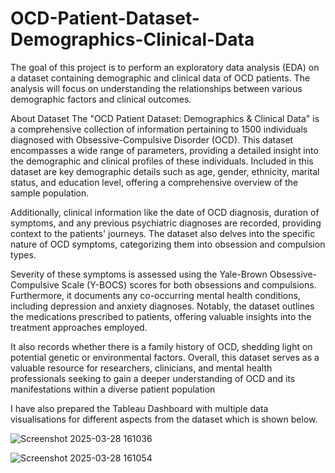 # OCD-Patient-Dataset-Demographics-Clinical-Data
The goal of this project is to perform an exploratory data analysis (EDA) on a dataset containing demographic and clinical data of OCD patients. The analysis will focus on understanding the relationships between various demographic factors and clinical outcomes.

About Dataset The "OCD Patient Dataset: Demographics & Clinical Data" is a comprehensive collection of information pertaining to 1500 individuals diagnosed with Obsessive-Compulsive Disorder (OCD). This dataset encompasses a wide range of parameters, providing a detailed insight into the demographic and clinical profiles of these individuals. Included in this dataset are key demographic details such as age, gender, ethnicity, marital status, and education level, offering a comprehensive overview of the sample population.

Additionally, clinical information like the date of OCD diagnosis, duration of symptoms, and any previous psychiatric diagnoses are recorded, providing context to the patients' journeys. The dataset also delves into the specific nature of OCD symptoms, categorizing them into obsession and compulsion types.

Severity of these symptoms is assessed using the Yale-Brown Obsessive-Compulsive Scale (Y-BOCS) scores for both obsessions and compulsions. Furthermore, it documents any co-occurring mental health conditions, including depression and anxiety diagnoses. Notably, the dataset outlines the medications prescribed to patients, offering valuable insights into the treatment approaches employed.

It also records whether there is a family history of OCD, shedding light on potential genetic or environmental factors. Overall, this dataset serves as a valuable resource for researchers, clinicians, and mental health professionals seeking to gain a deeper understanding of OCD and its manifestations within a diverse patient population

I have also prepared the Tableau Dashboard with multiple data visualisations for different aspects from the dataset which is shown below.

![Screenshot 2025-03-28 161036](https://github.com/user-attachments/assets/7d1d816e-3d46-4d3b-93d9-adc102e58ff4)

![Screenshot 2025-03-28 161054](https://github.com/user-attachments/assets/91598afb-a352-4be1-8ae9-a5194c0e65ac)

